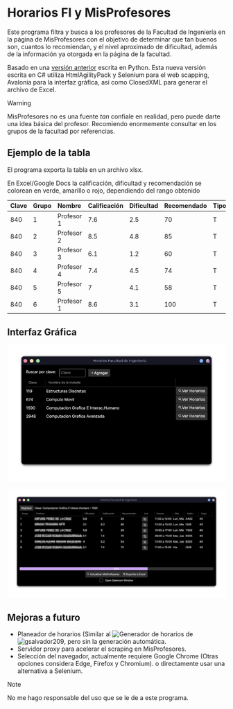 # Horarios FI y MisProfesores

Este programa filtra y busca a los profesores de la Facultad de Ingeniería en la
página de MisProfesores con el objetivo de determinar que tan buenos son,
cuantos lo recomiendan, y el nivel aproximado de dificultad, además de la
información ya otorgada en la página de la facultad.

Basado en una [versión anterior](https://github.com/Azrielx86/FI_Horarios) escrita en Python. Esta nueva versión
escrita en C# utiliza HtmlAgilityPack y Selenium para el web scapping, Avalonia para la interfaz gráfica, 
así como ClosedXML para generar el archivo de Excel.

>[!WARNING]
>MisProfesores no es una fuente _tan_ confiale en realidad, pero puede darte una
>idea básica del profesor. Recomiendo enormemente consultar en los grupos de la facultad
>por referencias.

## Ejemplo de la tabla

El programa exporta la tabla en un archivo xlsx.

En Excel/Google Docs la calificación, dificultad y recomendación se colorean en
verde, amarillo o rojo, dependiendo del rango obtenido


| Clave | Grupo | Nombre     | Calificación | Dificultad | Recomendado | Tipo | Horarios      | Dias     | Cupo | Link   |
| :---- | :---- | :--------- | :----------- | :--------- | :---------- | :--- | :------------ | :------- | :--- | :----- |
| 840   | 1     | Profesor 1 | 7.6          | 2.5        | 70          | T    | 09:00 a 11:00 | Lun, Mie | 40   | Link 1 |
| 840   | 2     | Profesor 2 | 8.5          | 4.8        | 85          | T    | 13:00 a 15:00 | Lun, Mie | 40   | Link 2 |
| 840   | 3     | Profesor 3 | 6.1          | 1.2        | 60          | T    | 19:00 a 21:00 | Lun, Mie | 40   | Link 3 |
| 840   | 4     | Profesor 4 | 7.4          | 4.5        | 74          | T    | 09:00 a 11:00 | Mar, Jue | 40   | Link 4 |
| 840   | 5     | Profesor 5 | 7            | 4.1        | 58          | T    | 11:00 a 13:00 | Mar, Jue | 40   | Link 5 |
| 840   | 6     | Profesor 1 | 8.6          | 3.1        | 100         | T    | 17:30 a 19:30 | Mar, Jue | 40   | Link 6 |

## Interfaz Gráfica

![App Window](docs/window.png)

![Schedules Window](./docs/SchedulesWindow.png)

## Mejoras a futuro

- Planeador de horarios (Similar al ![Generador de horarios](https://github.com/gsalvador209/Generador-de-horarios)
  de ![gsalvador209](https://github.com/gsalvador209), pero sin la generación automática.
- Servidor proxy para acelerar el scraping en MisProfesores.
- Selección del navegador, actualmente requiere Google Chrome (Otras opciones considera Edge, Firefox y Chromium).
  o directamente usar una alternativa a Selenium.

>[!NOTE]
>No me hago responsable del uso que se le de a este programa.

